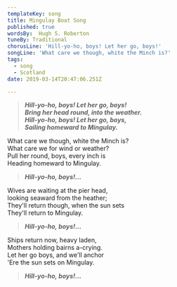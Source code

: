 ```yaml
---
templateKey: song
title: Mingulay Boat Song
published: true
wordsBy:  Hugh S. Roberton
tuneBy: Traditional
chorusLine: 'Hill-yo-ho, boys! Let her go, boys!'
songLine: 'What care we though, white the Minch is?'
tags:
  - song
  - Scotland
date: 2019-03-14T20:47:06.251Z

---
```

> ***Hill-yo-ho, boys! Let her go, boys!***\
> ***Bring her head round, into the weather.***\
> ***Hill-yo-ho, boys! Let her go, boys,***\
> ***Sailing homeward to Mingulay.***

What care we though, white the Minch is?\
What care we for wind or weather?\
Pull her round, boys, every inch is\
Heading homeward to Mingulay.

> ***Hill-yo-ho, boys!...***

Wives are waiting at the pier head,\
looking seaward from the heather;\
They'll return though, when the sun sets\
They'll return to Mingulay.

> ***Hill-yo-ho, boys!...***

Ships return now, heavy laden,\
Mothers holding bairns a-crying.\
Let her go boys, and we'll anchor\
'Ere the sun sets on Mingulay.

> ***Hill-yo-ho, boys!...***
